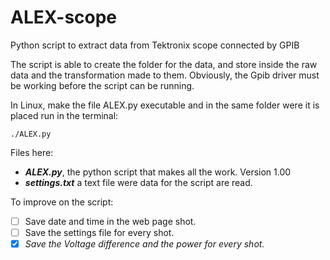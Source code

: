 # ALEX-scope
Python script to extract data from Tektronix scope connected by GPIB

The script is able to create the folder for the data, and store inside the raw data and the transformation made to them. 
Obviously, the Gpib driver must be working before the script can be running.

In Linux, make the file ALEX.py executable and in the same folder were it is placed run in the terminal:

`./ALEX.py`

Files here:
* _**ALEX.py**_,  the python script that makes all the work. Version 1.00
* _**settings.txt**_ a text file were data for the script are read.

To improve on the script:
-  [ ] Save date and time in the web page shot.
-  [ ] Save the settings file for every shot.
-  [x] _Save the Voltage difference and the power for every shot._
